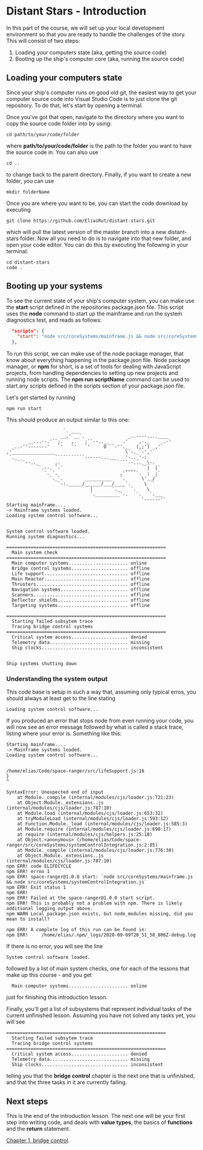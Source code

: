 # Distant Stars - Introduction
In this part of the course, we will set up your local development environment so that you are ready
to handle the challenges of the story. This will consist of two steps:

1. Loading your computers state (aka, getting the source code)
2. Booting up the ship's computer core (aka, running the source code)

## Loading your computers state
Since your ship's computer runs on good old git, the easiest way to get your computer source code
into Visual Studio Code is to just clone the git repository. To do that, let's start by opening a
terminal.

Once you've got that open, navigate to the directory where you want to copy the source code folder
into by using:
```
cd path/to/your/code/folder
```
where **path/to/your/code/folder** is the path to the folder you want to have the source code in.
You can also use
```
cd ..
```
to change back to the parent directory. Finally, if you want to create a new folder, you can use
```
mkdir folderName
```
Once you are where you want to be, you can start the code download by executing
```
git clone https://github.com/EliasRut/distant-stars.git
```
which will pull the latest version of the master branch into a new distant-stars folder. Now all you
need to do is to navigate into that new folder, and open your code editor. You can do this by 
executing the following in your terminal:
```
cd distant-stars
code .
```
## Booting up your systems
To see the current state of your ship's computer system, you can make use the **start** script 
defined in the repositories package.json file. This script uses the **node** command to start up
the mainframe and run the system diagnostics test, and reads as follows:
```json
  "scripts": {
    "start": "node src/coreSystems/mainframe.js && node src/coreSystems/systemControlIntegration.js"
  },
```

To run this script, we can make use of the node package manager, that know about everything 
happening in the package.json file. Node package manager, or **npm** for short, is a set of tools
for dealing with JavaScript projects, from handling dependencies to setting up new projects and
running node scripts. The **npm run scriptName** command can be used to start any scripts defined
in the scripts section of your package.json file.

Let's get started by running
```
npm run start
```

This should produce an output similar to this one:
```
                     `. ___
                    __,' __`.                _..----....____
        __...--.'``;.   ,.   ;``--..__     .'    ,-._    _.-'
  _..-''-------'   `'   `'   `'     O ``-''._   (,;') _,'
,'________________                          \`-._`-','
 `._              ```````````------...___   '-.._'-:
    ```--.._      ,.                     ````--...__\-.
            `.--. `-`                       ____    |  |`
              `. `.                       ,'`````.  ;  ;`
                `._`.        __________   `.      \'__/`
                   `-:._____/______/___/____`.     \  `
                               |       `._    `.    \
                               `._________`-.   `.   `.___
                                                  `------'`
Starting mainframe....
-> Mainframe systems loaded.
Loading system control software...


System control software loaded.
Running system diagnostics...

===========================================================
  Main system check
===========================================================
  Main computer systems...................... online
  Bridge control systems..................... offline
  Life support............................... offline
  Main Reactor............................... offline
  Thrusters.................................. offline
  Navigation systems......................... offline
  Scanners................................... offline
  Deflector shields.......................... offline
  Targeting systems.......................... offline

===========================================================
  Starting failed subsytem trace
  Tracing bridge control systems
===========================================================
  Critical system access..................... denied
  Telemetry data............................. missing
  Ship clocks................................ inconsistent


Ship systems shutting down
```
### Understanding the system output
This code base is setup in such a way that, assuming only typical erros, you should always at least
get to the line stating
```
Loading system control software...
```
If you produced an error that stops node from even running your code, you will now see an error
message followed by what is called a stack trace, listing where your error is. Something like this:
```
Starting mainframe....
-> Mainframe systems loaded.
Loading system control software...


/home/elias/Code/space-ranger/src/lifeSupport.js:16
}
^

SyntaxError: Unexpected end of input
    at Module._compile (internal/modules/cjs/loader.js:721:23)
    at Object.Module._extensions..js (internal/modules/cjs/loader.js:787:10)
    at Module.load (internal/modules/cjs/loader.js:653:32)
    at tryModuleLoad (internal/modules/cjs/loader.js:593:12)
    at Function.Module._load (internal/modules/cjs/loader.js:585:3)
    at Module.require (internal/modules/cjs/loader.js:690:17)
    at require (internal/modules/cjs/helpers.js:25:18)
    at Object.<anonymous> (/home/elias/Code/space-ranger/src/coreSystems/systemControlIntegration.js:2:85)
    at Module._compile (internal/modules/cjs/loader.js:776:30)
    at Object.Module._extensions..js (internal/modules/cjs/loader.js:787:10)
npm ERR! code ELIFECYCLE
npm ERR! errno 1
npm ERR! space-ranger@1.0.0 start: `node src/coreSystems/mainframe.js && node src/coreSystems/systemControlIntegration.js`
npm ERR! Exit status 1
npm ERR! 
npm ERR! Failed at the space-ranger@1.0.0 start script.
npm ERR! This is probably not a problem with npm. There is likely additional logging output above.
npm WARN Local package.json exists, but node_modules missing, did you mean to install?

npm ERR! A complete log of this run can be found in:
npm ERR!     /home/elias/.npm/_logs/2020-09-09T20_51_58_806Z-debug.log
```

If there is no error, you will see the line 
```
System control software loaded.
```
followed by a list of main system checks, one for each of the lessons that make up this
course - and you get
```
  Main computer systems...................... online
```
just for finishing this introduction lesson.

Finally, you'll get a list of subsystems that represent individual tasks of the current unfinished
lesson. Assuming you have not solved any tasks yet, you will see
```
===========================================================
  Starting failed subsytem trace
  Tracing bridge control systems
===========================================================
  Critical system access..................... denied
  Telemetry data............................. missing
  Ship clocks................................ inconsistent
```

telling you that the **bridge control** chapter is the next one that is unfinished, and that the
three tasks in it are currently failing.

## Next steps
This is the end of the introduction lesson. The next one will be your first step into writing code,
and deals with **value types**, the basics of **functions** and the **return** statement.

[Chapter 1, bridge control](BRIDGE_CONTROL "Chapter 1 - Bridge Control").